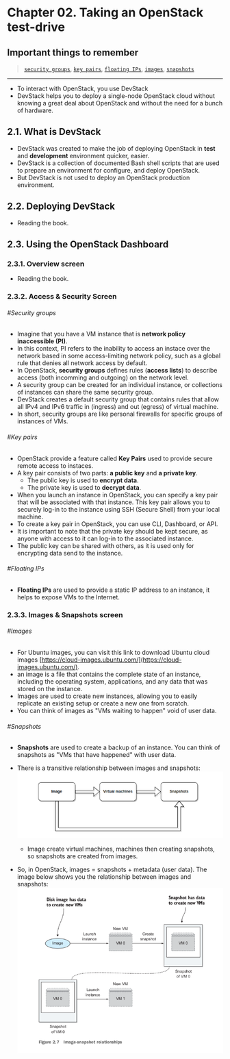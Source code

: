 # Chapter 02. Taking an OpenStack test-drive
## Important things to remember
> [`security groups`](#security-groups), [`key pairs`](#key-pairs), [`floating IPs`](#floating-ips), [`images`](#images), [`snapshots`](#snapshots)

<hr>

* To interact with OpenStack, you use DevStack
* DevStack helps you to deploy a single-node OpenStack cloud without knowing a great deal about OpenStack and without the need for a bunch of hardware.

## 2.1. What is DevStack
* DevStack was created to make the job of deploying OpenStack in **test** and **development** environment quicker, easier.
* DevStack is a collection of documented Bash shell scripts that are used to prepare an environment for configure, and deploy OpenStack.
* But DevStack is not used to deploy an OpenStack production environment.

## 2.2. Deploying DevStack
* Reading the book.

## 2.3. Using the OpenStack Dashboard
### 2.3.1. Overview screen
* Reading the book.

### 2.3.2. Access & Security Screen

###### \#Security groups
* Imagine that you have a VM instance that is **network policy inaccessible (PI)**.
* In this context, PI refers to the inability to access an instace over the network based in some access-limiting network policy, such as a global rule that denies all network access by default.
* In OpenStack, **security groups** defines rules (**access lists**) to describe access (both incomming and outgoing) on the network level.
* A security group can be created for an individual instance, or collections of instances can share the same security group.
* DevStack creates a default security group that contains rules that allow all IPv4 and IPv6 traffic in (ingress) and out (egress) of virtual machine.
* In short, security groups are like personal firewalls for specific groups of instances of VMs.

###### \#Key pairs
* OpenStack provide a feature called **Key Pairs** used to provide secure remote access to instaces.
* A key pair consists of two parts: **a public key** and **a private key**.
  * The public key is used to **encrypt data**.
  * The private key is used to **decrypt data**.
* When you launch an instance in OpenStack, you can specify a key pair that will be associated with that instance. This key pair allows you to securely log-in to the instance using SSH (Secure Shell) from your local machine.
* To create a key pair in OpenStack, you can use CLI, Dashboard, or API.
* It is important to note that the private key should be kept secure, as anyone with access to it can log-in to the associated instance.
* The public key can be shared with others, as it is used only for encrypting data send to the instance.

###### \#Floating IPs
* **Floating IPs** are used to provide a static IP address to an instance, it helps to expose VMs to the Internet.
### 2.3.3. Images & Snapshots screen
###### \#Images
* For Ubuntu images, you can visit this link to download Ubuntu cloud images [https://cloud-images.ubuntu.com/](https://cloud-images.ubuntu.com/).
* an image is a file that contains the complete state of an instance, including the operating system, applications, and any data that was stored on the instance.
* Images are used to create new instances, allowing you to easily replicate an existing setup or create a new one from scratch.
* You can think of images as "VMs waiting to happen" void of user data.

###### \#Snapshots
* **Snapshots** are used to create a backup of an instance. You can think of snapshots as "VMs that have happened" with user data.
* There is a transitive relationship between images and snapshots:
  ![](./img/01.png)
  * Image create virtual machines, machines then creating snapshots, so snapshots are created from images.

* So, in OpenStack, images = snapshots + metadata (user data). The image below shows you the relationship between images and snapshots:
  ![](./img/02.png)